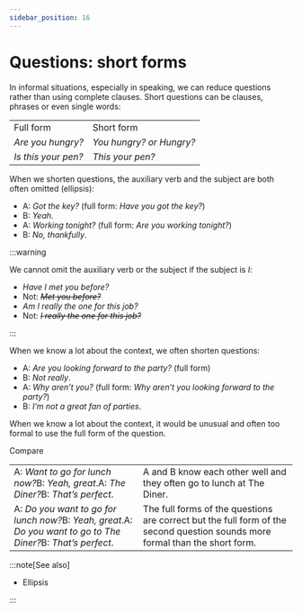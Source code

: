 ```yaml
---
sidebar_position: 16
---
```


# Questions: short forms

In informal situations, especially in speaking, we can reduce questions rather than using complete clauses. Short questions can be clauses, phrases or even single words:

<table><tbody><tr valign="top"><td>Full form</td><td>Short form</td></tr><tr valign="top"><td><i>Are you hungry?</i></td><td><i>You hungry? or Hungry?</i></td></tr><tr valign="top"><td><i>Is this your pen?</i></td><td><i>This your pen?</i></td></tr></tbody></table>

When we shorten questions, the auxiliary verb and the subject are both often omitted (ellipsis):

- A: *Got the key?* (full form: *Have you got the key?*)
- B: *Yeah*.
- A: *Working tonight?* (full form: *Are you working tonight?*)
- B: *No, thankfully*.

:::warning

We cannot omit the auxiliary verb or the subject if the subject is *I*:

- *Have I met you before?*
- Not: *~~Met you before?~~*
- *Am I really the one for this job?*
- Not: *~~I really the one for this job?~~*

:::

When we know a lot about the context, we often shorten questions:

- A: *Are you looking forward to the party?* (full form)
- B: *Not really*.
- A: *Why aren’t you?* (full form: *Why aren’t you looking forward to the party?*)
- B: *I’m not a great fan of parties*.

When we know a lot about the context, it would be unusual and often too formal to use the full form of the question.

Compare

<table><tbody><tr valign="top"><td>A: <i>Want to go for lunch now?</i>B: <i>Yeah, great</i>.A: <i>The Diner?</i>B: <i>That’s perfect</i>.</td><td>A and B know each other well and they often go to lunch at The Diner.</td></tr><tr valign="top"><td>A: <i>Do you want to go for lunch now?</i>B: <i>Yeah, great</i>.A: <i>Do you want to go to The Diner?</i>B: <i>That’s perfect</i>.</td><td>The full forms of the questions are correct but the full form of the second question sounds more formal than the short form.</td></tr></tbody></table>

:::note[See also]

- Ellipsis

:::
